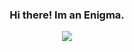 <h3 align="center">
  Hi there! Im an Enigma.
</h3>	


<p align="center"><img src="https://raw.githubusercontent.com/catppuccin/catppuccin/main/assets/footers/gray0_ctp_on_line.svg?sanitize=true" /></p>
